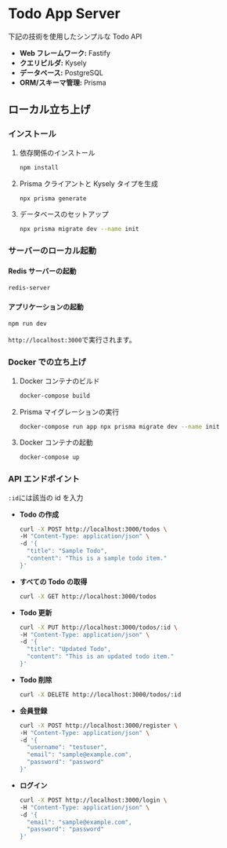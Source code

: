 # Todo App Server

下記の技術を使用したシンプルな Todo API

- **Web フレームワーク:** Fastify
- **クエリビルダ:** Kysely
- **データベース:** PostgreSQL
- **ORM/スキーマ管理:** Prisma

## ローカル立ち上げ

### インストール

1. 依存関係のインストール

   ```bash
   npm install
   ```

2. Prisma クライアントと Kysely タイプを生成

   ```bash
   npx prisma generate
   ```

3. データベースのセットアップ

   ```bash
   npx prisma migrate dev --name init
   ```

### サーバーのローカル起動

#### Redis サーバーの起動

```bash
redis-server
```

#### アプリケーションの起動

```bash
npm run dev
```

`http://localhost:3000`で実行されます。

### Docker での立ち上げ

1. Docker コンテナのビルド

   ```bash
   docker-compose build
   ```

2. Prisma マイグレーションの実行

   ```bash
   docker-compose run app npx prisma migrate dev --name init
   ```

3. Docker コンテナの起動

   ```bash
   docker-compose up
   ```

### API エンドポイント

`:id`には該当の id を入力

- **Todo の作成**

  ```bash
  curl -X POST http://localhost:3000/todos \
  -H "Content-Type: application/json" \
  -d '{
    "title": "Sample Todo",
    "content": "This is a sample todo item."
  }'
  ```

- **すべての Todo の取得**

  ```bash
  curl -X GET http://localhost:3000/todos
  ```

- **Todo 更新**

  ```bash
  curl -X PUT http://localhost:3000/todos/:id \
  -H "Content-Type: application/json" \
  -d '{
    "title": "Updated Todo",
    "content": "This is an updated todo item."
  }'
  ```

- **Todo 削除**

  ```bash
  curl -X DELETE http://localhost:3000/todos/:id
  ```

- **会員登録**

  ```bash
  curl -X POST http://localhost:3000/register \
  -H "Content-Type: application/json" \
  -d '{
    "username": "testuser",
    "email": "sample@example.com",
    "password": "password"
  }'
  ```

- **ログイン**

  ```bash
  curl -X POST http://localhost:3000/login \
  -H "Content-Type: application/json" \
  -d '{
    "email": "sample@example.com",
    "password": "password"
  }'
  ```
